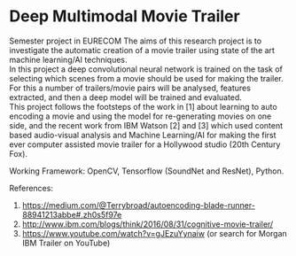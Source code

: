 # Deep Multimodal Movie Trailer
Semester project in EURECOM
The aims of this research project is to investigate the automatic creation of a movie trailer using state of the art machine learning/AI techniques.  
In this project a deep convolutional neural network is trained on the task of selecting which scenes from a movie should be used for making the trailer. For this a number of trailers/movie pairs will be analysed, features extracted, and then a deep model will be trained and evaluated.  
This project follows the footsteps of the work in [1] about learning to auto encoding a movie and using the model for re-generating movies on one side, and the recent work from IBM Watson [2] and [3] which used content based audio-visual analysis and Machine Learning/AI for making the first ever computer assisted movie trailer for a Hollywood studio (20th Century Fox).
 
Working Framework: OpenCV, Tensorflow (SoundNet and ResNet), Python.
 
References:
1. https://medium.com/@Terrybroad/autoencoding-blade-runner-88941213abbe#.zh0s5f97e
2. http://www.ibm.com/blogs/think/2016/08/31/cognitive-movie-trailer/
3. https://www.youtube.com/watch?v=gJEzuYynaiw (or search for Morgan IBM Trailer on YouTube)
